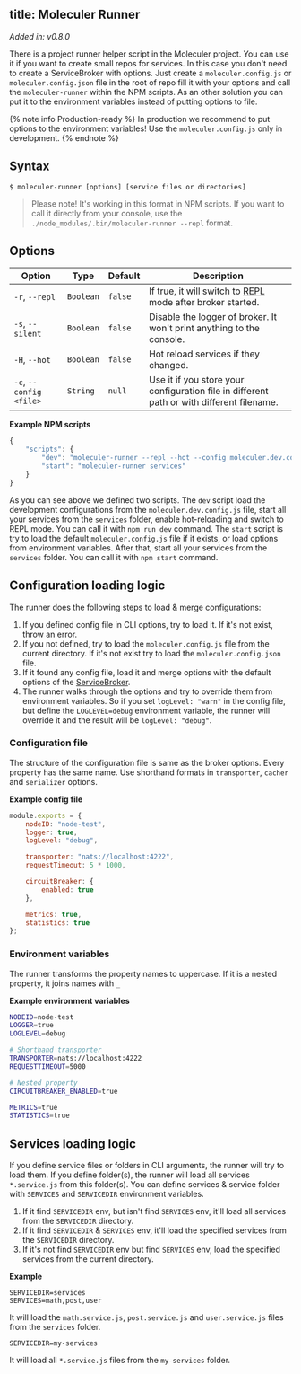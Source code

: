 title: Moleculer Runner
---
_Added in: v0.8.0_

There is a project runner helper script in the Moleculer project. You can use it if you want to create small repos for services. In this case you don't need to create a ServiceBroker with options. Just create a `moleculer.config.js` or `moleculer.config.json` file in the root of repo fill it with your options and call the `moleculer-runner` within the NPM scripts.
As an other solution you can put it to the environment variables instead of putting options to file.

{% note info Production-ready %}
In production we recommend to put options to the environment variables! Use the `moleculer.config.js` only in development.
{% endnote %}

## Syntax
```
$ moleculer-runner [options] [service files or directories]
```
> Please note! It's working in this format in NPM scripts. If you want to call it directly from your console, use the `./node_modules/.bin/moleculer-runner --repl` format.

## Options

| Option | Type | Default | Description |
| ------ | ----- | ------- | ---------- |
| `-r`, `--repl` | `Boolean` | `false` | If true, it will switch to [REPL](moleculer-repl.html) mode after broker started. |
| `-s`, `--silent` | `Boolean` | `false` | Disable the logger of broker. It won't print anything to the console. |
| `-H`, `--hot` | `Boolean` | `false` | Hot reload services if they changed. |
| `-c`, `--config <file>` | `String` | `null` | Use it if you store your configuration file in different path or with different filename. |


**Example NPM scripts**
```js
{
    "scripts": {
        "dev": "moleculer-runner --repl --hot --config moleculer.dev.config.js services",
        "start": "moleculer-runner services"
    }
}
```
As you can see above we defined two scripts. The `dev` script load the development configurations from the `moleculer.dev.config.js` file, start all your services from the `services` folder, enable hot-reloading and switch to REPL mode. You can call it with `npm run dev` command.
The `start` script is try to load the default `moleculer.config.js` file if it exists, or load options from environment variables. After that, start all your services from the `services` folder. You can call it with `npm start` command.

## Configuration loading logic
The runner does the following steps to load & merge configurations:

1. If you defined config file in CLI options, try to load it. If it's not exist, throw an error.
2. If you not defined, try to load the `moleculer.config.js` file from the current directory. If it's not exist try to load the `moleculer.config.json` file.
3. If it found any config file, load it and merge options with the default options of the [ServiceBroker](broker.html).
4. The runner walks through the options and try to override them from environment variables. So if you set `logLevel: "warn"` in the config file, but define the `LOGLEVEL=debug` environment variable, the runner will override it and the result will be `logLevel: "debug"`.

### Configuration file
The structure of the configuration file is same as the broker options. Every property has the same name. Use shorthand formats in `transporter`, `cacher` and `serializer` options.

**Example config file**
```js
module.exports = {
    nodeID: "node-test",
    logger: true,
    logLevel: "debug",

    transporter: "nats://localhost:4222",
    requestTimeout: 5 * 1000,

    circuitBreaker: {
        enabled: true
    },

    metrics: true,
    statistics: true
};
```

### Environment variables
The runner transforms the property names to uppercase. If it is a nested property, it joins names with `_`

**Example environment variables**
```bash
NODEID=node-test
LOGGER=true
LOGLEVEL=debug

# Shorthand transporter
TRANSPORTER=nats://localhost:4222
REQUESTTIMEOUT=5000

# Nested property
CIRCUITBREAKER_ENABLED=true

METRICS=true
STATISTICS=true
```

## Services loading logic
If you define service files or folders in CLI arguments, the runner will try to load them. If you define folder(s), the runner will load all services `*.service.js` from this folder(s). You can define services & service folder with `SERVICES` and `SERVICEDIR` environment variables.

 1. If it find `SERVICEDIR` env, but isn't find `SERVICES` env, it'll load all services from the `SERVICEDIR` directory.
 2. If it find `SERVICEDIR` & `SERVICES` env, it'll load the specified services from the `SERVICEDIR` directory.
 3. If it's not find `SERVICEDIR` env but find `SERVICES` env, load the specified services from the current directory.


 **Example**
 ```
 SERVICEDIR=services
 SERVICES=math,post,user
 ```
 It will load the `math.service.js`, `post.service.js` and `user.service.js` files from the `services` folder.

  ```
 SERVICEDIR=my-services
 ```
 It will load all `*.service.js` files from the `my-services` folder.